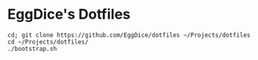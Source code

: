 # EggDice's Dotfiles


```
cd; git clone https://github.com/EggDice/dotfiles ~/Projects/dotfiles
cd ~/Projects/dotfiles/
./bootstrap.sh
```

